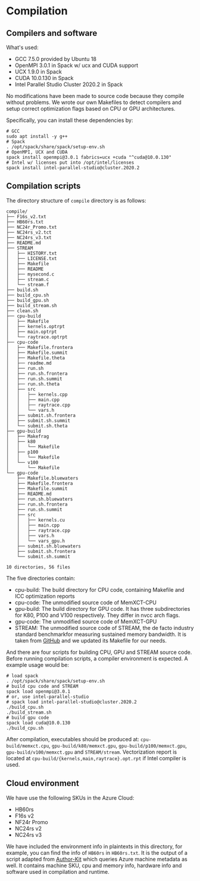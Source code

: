 # Compilation

## Compilers and software

What's used:

- GCC 7.5.0 provided by Ubuntu 18
- OpenMPI 3.0.1 in Spack w/ ucx and CUDA support
- UCX 1.9.0 in Spack
- CUDA 10.0.130 in Spack
- Intel Parallel Studio Cluster 2020.2 in Spack

No modifications have been made to source code because they compile without problems. We wrote our own Makefiles to detect compilers and setup correct optimization flags based on CPU or GPU architectures.

Specifically, you can install these dependencies by:

```shell
# GCC
sudo apt install -y g++
# Spack
. /opt/spack/share/spack/setup-env.sh
# OpenMPI, UCX and CUDA
spack install openmpi@3.0.1 fabrics=ucx +cuda "^cuda@10.0.130"
# Intel w/ licenses put into /opt/intel/licenses
spack install intel-parallel-studio@cluster.2020.2
```

## Compilation scripts

The directory structure of `compile` directory is as follows:

```tree
compile/
├── F16s_v2.txt
├── HB60rs.txt
├── NC24r_Promo.txt
├── NC24rs_v2.tct
├── NC24rs_v3.txt
├── README.md
├── STREAM
│   ├── HISTORY.txt
│   ├── LICENSE.txt
│   ├── Makefile
│   ├── README
│   ├── mysecond.c
│   ├── stream.c
│   └── stream.f
├── build.sh
├── build_cpu.sh
├── build_gpu.sh
├── build_stream.sh
├── clean.sh
├── cpu-build
│   ├── Makefile
│   ├── kernels.optrpt
│   ├── main.optrpt
│   └── raytrace.optrpt
├── cpu-code
│   ├── Makefile.frontera
│   ├── Makefile.summit
│   ├── Makefile.theta
│   ├── readme.md
│   ├── run.sh
│   ├── run.sh.frontera
│   ├── run.sh.summit
│   ├── run.sh.theta
│   ├── src
│   │   ├── kernels.cpp
│   │   ├── main.cpp
│   │   ├── raytrace.cpp
│   │   └── vars.h
│   ├── submit.sh.frontera
│   ├── submit.sh.summit
│   └── submit.sh.theta
├── gpu-build
│   ├── Makefrag
│   ├── k80
│   │   └── Makefile
│   ├── p100
│   │   └── Makefile
│   └── v100
│       └── Makefile
└── gpu-code
    ├── Makefile.bluewaters
    ├── Makefile.frontera
    ├── Makefile.summit
    ├── README.md
    ├── run.sh.bluewaters
    ├── run.sh.frontera
    ├── run.sh.summit
    ├── src
    │   ├── kernels.cu
    │   ├── main.cpp
    │   ├── raytrace.cpp
    │   ├── vars.h
    │   └── vars_gpu.h
    ├── submit.sh.bluewaters
    ├── submit.sh.frontera
    └── submit.sh.summit

10 directories, 56 files

```

The five directories contain:

- cpu-build: The build directory for CPU code, containing Makefile and ICC optimization reports
- cpu-code: The unmodified source code of MemXCT-CPU
- gpu-build: The build directory for GPU code. It has three subdirectories for K80, P100 and V100 respectively. They differ in nvcc arch flags.
- gpu-code: The unmodified source code of MemXCT-GPU
- STREAM: The unmodified source code of STREAM, the de facto industry standard benchmarkfor measuring sustained memory bandwidth. It is taken from [GitHub](https://github.com/jeffhammond/STREAM) and we updated its Makefile for our needs.

And there are four scripts for building CPU, GPU and STREAM source code. Before running compilation scripts, a compiler environment is expected. A example usage would be:

```shell
# load spack
. /opt/spack/share/spack/setup-env.sh
# build cpu code and STREAM
spack load openmpi@3.0.1
# or, use intel-parallel-studio
# spack load intel-parallel-studio@cluster.2020.2
./build_cpu.sh
./build_stream.sh
# build gpu code
spack load cuda@10.0.130
./build_cpu.sh
```

After compilation, executables should be produced at: `cpu-build/memxct.cpu`, `gpu-build/k80/memxct.gpu`, `gpu-build/p100/memxct.gpu`, `gpu-build/v100/memxct.gpu` and `STREAM/stream`. Vectorization report is located at `cpu-build/{kernels,main,raytrace}.opt.rpt` if Intel compiler is used.

## Cloud environment

We have use the following SKUs in the Azure Cloud:

- HB60rs
- F16s v2
- NF24r Promo
- NC24rs v2
- NC24rs v3

We have included the environment info in plaintexts in this directory, for example, you can find the info of `HB60rs` in `HB60rs.txt`. It is the output of a script adapted from [Author-Kit](https://github.com/SC-Tech-Program/Author-Kit) which queries Azure machine metadata as well. It contains machine SKU, cpu and memory info, hardware info and software used in compilation and runtime.
